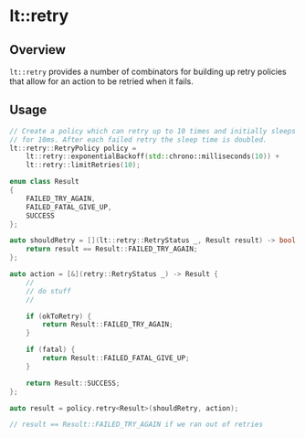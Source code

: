 lt::retry
=========

Overview
--------

`lt::retry` provides a number of combinators for building up retry
policies that allow for an action to be retried when it fails.

Usage
-----

```cpp
// Create a policy which can retry up to 10 times and initially sleeps
// for 10ms. After each failed retry the sleep time is doubled.
lt::retry::RetryPolicy policy =
    lt::retry::exponentialBackoff(std::chrono::milliseconds(10)) +
    lt::retry::limitRetries(10);

enum class Result
{
    FAILED_TRY_AGAIN,
    FAILED_FATAL_GIVE_UP,
    SUCCESS
};

auto shouldRetry = [](lt::retry::RetryStatus _, Result result) -> bool {
    return result == Result::FAILED_TRY_AGAIN;
};

auto action = [&](retry::RetryStatus _) -> Result {
    //
    // do stuff
    //

    if (okToRetry) {
        return Result::FAILED_TRY_AGAIN;
    }

    if (fatal) {
        return Result::FAILED_FATAL_GIVE_UP;
    }

    return Result::SUCCESS;
};

auto result = policy.retry<Result>(shouldRetry, action);

// result == Result::FAILED_TRY_AGAIN if we ran out of retries
```

